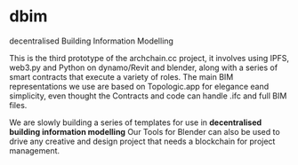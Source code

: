 # dbim
decentralised Building Information Modelling

This is the third prototype of the archchain.cc project, it involves using IPFS, web3.py and Python on dynamo/Revit and blender, along with a series of smart contracts that execute a variety of roles. The main BIM representations we use are based on Topologic.app for elegance eand simplicity, even thought the Contracts and code can handle .ifc and full BIM files.

We are slowly building a series of templates for use in **decentralised building information modelling**
Our Tools for Blender can also be used to drive any creative and design project that needs a blockchain for project management.
